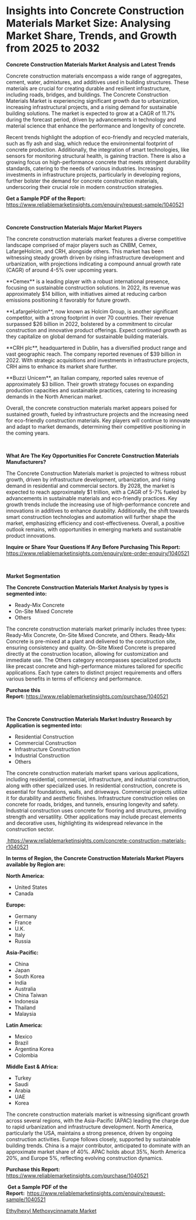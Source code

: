 <p><h1>Insights into Concrete Construction Materials Market Size: Analysing Market Share, Trends, and Growth from 2025 to 2032</h1></p><p><strong>Concrete Construction Materials Market Analysis and Latest Trends</strong></p>
<p><p>Concrete construction materials encompass a wide range of aggregates, cement, water, admixtures, and additives used in building structures. These materials are crucial for creating durable and resilient infrastructure, including roads, bridges, and buildings. The Concrete Construction Materials Market is experiencing significant growth due to urbanization, increasing infrastructural projects, and a rising demand for sustainable building solutions. The market is expected to grow at a CAGR of 11.7% during the forecast period, driven by advancements in technology and material science that enhance the performance and longevity of concrete. </p><p>Recent trends highlight the adoption of eco-friendly and recycled materials, such as fly ash and slag, which reduce the environmental footprint of concrete production. Additionally, the integration of smart technologies, like sensors for monitoring structural health, is gaining traction. There is also a growing focus on high-performance concrete that meets stringent durability standards, catering to the needs of various industries. Increasing investments in infrastructure projects, particularly in developing regions, further bolster the demand for concrete construction materials, underscoring their crucial role in modern construction strategies.</p></p>
<p><strong>Get a Sample PDF of the Report:&nbsp;</strong> <a href="https://www.reliablemarketinsights.com/enquiry/request-sample/1040521?utm_campaign=3586&utm_medium=2&utm_source=Github&utm_content=ia&utm_term=02042025&utm_id=concrete-construction-materials">https://www.reliablemarketinsights.com/enquiry/request-sample/1040521</a></p>
<p>&nbsp;</p>
<p><strong>Concrete Construction Materials Major Market Players</strong></p>
<p><p>The concrete construction materials market features a diverse competitive landscape comprised of major players such as CNBM, Cemex, LafargeHolcim, and CRH, alongside others. This market has been witnessing steady growth driven by rising infrastructure development and urbanization, with projections indicating a compound annual growth rate (CAGR) of around 4-5% over upcoming years.</p><p>**Cemex** is a leading player with a robust international presence, focusing on sustainable construction solutions. In 2022, its revenue was approximately $14 billion, with initiatives aimed at reducing carbon emissions positioning it favorably for future growth.</p><p>**LafargeHolcim**, now known as Holcim Group, is another significant competitor, with a strong footprint in over 70 countries. Their revenue surpassed $26 billion in 2022, bolstered by a commitment to circular construction and innovative product offerings. Expect continued growth as they capitalize on global demand for sustainable building materials.</p><p>**CRH plc**, headquartered in Dublin, has a diversified product range and vast geographic reach. The company reported revenues of $39 billion in 2022. With strategic acquisitions and investments in infrastructure projects, CRH aims to enhance its market share further.</p><p>**Buzzi Unicem**, an Italian company, reported sales revenue of approximately $3 billion. Their growth strategy focuses on expanding production capacities and sustainable practices, catering to increasing demands in the North American market.</p><p>Overall, the concrete construction materials market appears poised for sustained growth, fueled by infrastructure projects and the increasing need for eco-friendly construction materials. Key players will continue to innovate and adapt to market demands, determining their competitive positioning in the coming years.</p></p>
<p>&nbsp;</p>
<p><strong>What Are The Key Opportunities For Concrete Construction Materials Manufacturers?</strong></p>
<p><p>The Concrete Construction Materials market is projected to witness robust growth, driven by infrastructure development, urbanization, and rising demand in residential and commercial sectors. By 2028, the market is expected to reach approximately $1 trillion, with a CAGR of 5-7% fueled by advancements in sustainable materials and eco-friendly practices. Key growth trends include the increasing use of high-performance concrete and innovations in additives to enhance durability. Additionally, the shift towards smart construction technologies and automation will further shape the market, emphasizing efficiency and cost-effectiveness. Overall, a positive outlook remains, with opportunities in emerging markets and sustainable product innovations.</p></p>
<p><strong>Inquire or Share Your Questions If Any Before Purchasing This Report:</strong> <a href="https://www.reliablemarketinsights.com/enquiry/pre-order-enquiry/1040521?utm_campaign=3586&utm_medium=2&utm_source=Github&utm_content=ia&utm_term=02042025&utm_id=concrete-construction-materials">https://www.reliablemarketinsights.com/enquiry/pre-order-enquiry/1040521</a></p>
<p>&nbsp;</p>
<p><strong>Market Segmentation</strong></p>
<p><strong>The Concrete Construction Materials Market Analysis by types is segmented into:</strong></p>
<p><ul><li>Ready-Mix Concrete</li><li>On-Site Mixed Concrete</li><li>Others</li></ul></p>
<p><p>The concrete construction materials market primarily includes three types: Ready-Mix Concrete, On-Site Mixed Concrete, and Others. Ready-Mix Concrete is pre-mixed at a plant and delivered to the construction site, ensuring consistency and quality. On-Site Mixed Concrete is prepared directly at the construction location, allowing for customization and immediate use. The Others category encompasses specialized products like precast concrete and high-performance mixtures tailored for specific applications. Each type caters to distinct project requirements and offers various benefits in terms of efficiency and performance.</p></p>
<p><strong>Purchase this Report:&nbsp;</strong><a href="https://www.reliablemarketinsights.com/purchase/1040521?utm_campaign=3586&utm_medium=2&utm_source=Github&utm_content=ia&utm_term=02042025&utm_id=concrete-construction-materials">https://www.reliablemarketinsights.com/purchase/1040521</a></p>
<p>&nbsp;</p>
<p><strong>The Concrete Construction Materials Market Industry Research by Application is segmented into:</strong></p>
<p><ul><li>Residential Construction</li><li>Commercial Construction</li><li>Infrastructure Construction</li><li>Industrial Construction</li><li>Others</li></ul></p>
<p><p>The concrete construction materials market spans various applications, including residential, commercial, infrastructure, and industrial construction, along with other specialized uses. In residential construction, concrete is essential for foundations, walls, and driveways. Commercial projects utilize it for durability and aesthetic finishes. Infrastructure construction relies on concrete for roads, bridges, and tunnels, ensuring longevity and safety. Industrial construction uses concrete for flooring and structures, providing strength and versatility. Other applications may include precast elements and decorative uses, highlighting its widespread relevance in the construction sector.</p></p>
<p><a href="https://www.reliablemarketinsights.com/concrete-construction-materials-r1040521?utm_campaign=3586&utm_medium=2&utm_source=Github&utm_content=ia&utm_term=02042025&utm_id=concrete-construction-materials">&nbsp;https://www.reliablemarketinsights.com/concrete-construction-materials-r1040521</a></p>
<p><strong>In terms of Region, the Concrete Construction Materials Market Players available by Region are:</strong></p>
<p>
    <p> <strong> North America: </strong>
        <ul>
            <li>United States</li>
            <li>Canada</li>
        </ul>
        </p> 
    <p> <strong> Europe: </strong>
        <ul>
            <li>Germany</li>
            <li>France</li>
            <li>U.K.</li>
            <li>Italy</li>
            <li>Russia</li>
        </ul>
        </p> 
    <p> <strong> Asia-Pacific: </strong>
        <ul>
            <li>China</li>
            <li>Japan</li>
            <li>South Korea</li>
            <li>India</li>
            <li>Australia</li>
            <li>China Taiwan</li>
            <li>Indonesia</li>
            <li>Thailand</li>
            <li>Malaysia</li>
        </ul>
        </p> 
    <p> <strong> Latin America: </strong>
        <ul>
            <li>Mexico</li>
            <li>Brazil</li>
            <li>Argentina Korea</li>
            <li>Colombia</li>
        </ul>
        </p> 
    <p> <strong> Middle East & Africa: </strong>
        <ul>
            <li>Turkey</li>
            <li>Saudi</li>
            <li>Arabia</li>
            <li>UAE</li>
            <li>Korea</li>
        </ul>
    </p>
    </p>
<p><p>The concrete construction materials market is witnessing significant growth across several regions, with the Asia-Pacific (APAC) leading the charge due to rapid urbanization and infrastructure development. North America, particularly the USA, maintains a strong presence, driven by ongoing construction activities. Europe follows closely, supported by sustainable building trends. China is a major contributor, anticipated to dominate with an approximate market share of 40%. APAC holds about 35%, North America 20%, and Europe 5%, reflecting evolving construction dynamics.</p></p>
<p><strong>Purchase this Report: </strong><a href="https://www.reliablemarketinsights.com/purchase/1040521?utm_campaign=3586&utm_medium=2&utm_source=Github&utm_content=ia&utm_term=02042025&utm_id=concrete-construction-materials">https://www.reliablemarketinsights.com/purchase/1040521</a></p>
<p>&nbsp;<strong>Get a Sample PDF of the Report:&nbsp;&nbsp;</strong><a href="https://www.reliablemarketinsights.com/enquiry/request-sample/1040521?utm_campaign=3586&utm_medium=2&utm_source=Github&utm_content=ia&utm_term=02042025&utm_id=concrete-construction-materials">https://www.reliablemarketinsights.com/enquiry/request-sample/1040521</a></p>
<p><strong></strong></p>
<p><p><a href="https://github.com/beyeagamizjp/Market-Research-Report-List-1/blob/main/ethylhexyl-methoxycinnamate-market.md?utm_campaign=3586&utm_medium=2&utm_source=Github&utm_content=ia&utm_term=02042025&utm_id=concrete-construction-materials">Ethylhexyl Methoxycinnamate Market</a></p></p>